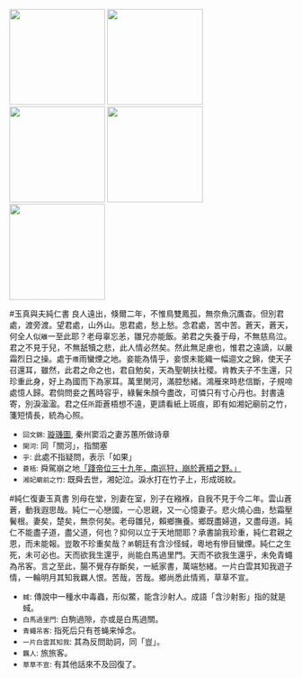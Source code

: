 [//]: # (scanned texts)
<img src="http://library.ctext.org/s1890343/s1890343_0026.png" width="170">
<img src="http://library.ctext.org/s1890343/s1890343_0025.png" width="170">
<img src="http://library.ctext.org/s1890343/s1890343_0024.png" width="170">
<img src="http://library.ctext.org/s1890343/s1890343_0023.png" width="170">
<img src="http://library.ctext.org/s1890343/s1890343_0022.png" width="170">

[//]: # (texts)
#玉真與夫純仁書
良人遠出，倏爾二年，不惟鳥雙鳳孤，無奈魚沉鷹杳。但別君處，渡旁渡。望君處，山外山。思君處，愁上愁。念君處，苦中苦。蒼天，蒼天，何全人似`離`一至此耶？老母辜忘恙，雛兄亦能飯。弟君之失養于母，不無慈鳥泣。君之不見于兒，不無舐犢之悲，此人情必然矣。然此無足慮也，惟君之遠謫，以嚴霜烈日之操。處于`癢`雨蠻煙之地。妾能為情乎，妾恨未能織一幅逥文之錦，使天子召還耳，雖然，此君之命之也，君自勉矣，天為聖朝扶社稷。肯教夫子不生還，只珍重此身，好上為國而下為家耳。萬里関河，滿腔愁緒。鴻雁來時悲信斷，子規啼處憶人歸。君倘問妾之舊時容乎，綠鬢朱顏今盡改，可憐只有寸心丹也。封書遠寄，別淚溋溋。君之任`所`距蒼梧想不遠，更請看紙上斑痕，即有如湘妃廟前之竹，箋短情長，統為心照。

- `回文錦`: [璇璣圖](https://zh.wikipedia.org/wiki/%E7%92%87%E7%8E%91%E5%9B%BE), 秦州窦滔之妻苏蕙所做诗章
- `関河`: 同「關河」，指關塞
- `乎`: 此處不指疑問，表示「如果」
- `蒼梧`: 舜駕崩之地[「踐帝位三十九年，南巡狩，崩於蒼梧之野。」](https://zh-classical.wikipedia.org/wiki/%E5%B8%9D%E8%88%9C)
- `湘妃廟前之竹`: 既舜去世，湘妃泣。淚水打在竹子上，形成斑紋。

#純仁復妻玉真書
別母在堂，別妻在室，別子在繈褓，自我不見于今二年。雲山蒼蒼，動我遐思哉。純仁一心戀國，一心思親，又一心憶妻子。悲火燒心曲，愁霜壓鬢根。妻矣，楚矣，無奈何矣。老母雛兒，賴鄉撫養。鄉既盡婦道，又盡母道。純仁不能盡子道，盡父道，何也？抑何以立于天地間耶？承書諭我珍重，純仁君親之恩，而未能報。豈敢不珍重矣哉？`弟`朝廷有含沙怪蜮，粵地有慘目蠻煙。純仁之生死，未可必也。天而欲我生還乎，尚能白馬過里門。天而不欲我生還乎，未免青蠅為吊客。言之至此，腸不覺存存斷矣，一紙家書，萬端愁緒。一片白雲其知我遊子情，一輪明月其知我羈人恨。苦哉，苦哉。鄉尚悉此情焉，草草不宣。

- `蜮`: 傳說中一種水中毒蟲，形似鱉，能含沙射人。成語「含沙射影」指的就是蜮。
- `白馬過里門`: 白駒過隙，亦或是白馬過關。
- `青蠅吊客`: 指死后只有苍蝇来悼念。
- `一片白雲其知我`: 其為反問助詞，同「豈」。
- `羈人`: 旅旅客。
- `草草不宣`: 有其他話來不及回復了。
